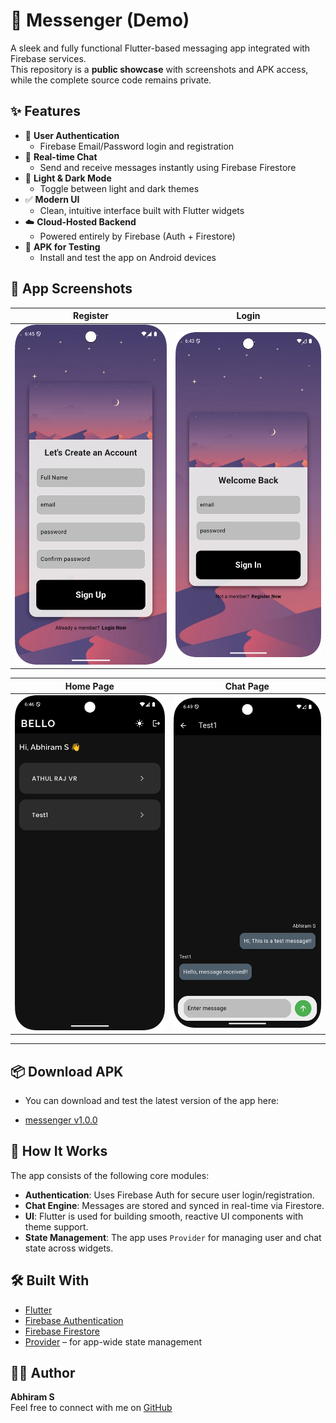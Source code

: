 # 📱 Messenger (Demo)

A sleek and fully functional Flutter-based messaging app integrated with Firebase services.  
This repository is a **public showcase** with screenshots and APK access, while the complete source code remains private.


## ✨ Features

- 🔐 **User Authentication**
  - Firebase Email/Password login and registration
- 💬 **Real-time Chat**
  - Send and receive messages instantly using Firebase Firestore
- 🎨 **Light & Dark Mode**
  - Toggle between light and dark themes
- ✅ **Modern UI**
  - Clean, intuitive interface built with Flutter widgets
- ☁️ **Cloud-Hosted Backend**
  - Powered entirely by Firebase (Auth + Firestore)
- 📲 **APK for Testing**
  - Install and test the app on Android devices


## 📸 App Screenshots

| Register | Login |
|----------|-------|
| ![](screenshots/register_page.png) | ![](screenshots/login_page.png) |

| Home Page | Chat Page |
|-----------|-----------|
| ![](screenshots/home_page.png) | ![](screenshots/chat_page.png) |

---

## 📦 Download APK
- You can download and test the latest version of the app here:

- [messenger v1.0.0](https://github.com/Abhiram086/messenger-demo/releases/download/v1.0.0/messenger-v1.0.0.apk)


## 🚀 How It Works

The app consists of the following core modules:

- **Authentication**: Uses Firebase Auth for secure user login/registration.
- **Chat Engine**: Messages are stored and synced in real-time via Firestore.
- **UI**: Flutter is used for building smooth, reactive UI components with theme support.
- **State Management**: The app uses `Provider` for managing user and chat state across widgets.



## 🛠 Built With

- [Flutter](https://flutter.dev/)
- [Firebase Authentication](https://firebase.google.com/products/auth)
- [Firebase Firestore](https://firebase.google.com/products/firestore)
- [Provider](https://pub.dev/packages/provider) – for app-wide state management


## 👨‍💻 Author

**Abhiram S**  
Feel free to connect with me on [GitHub](https://github.com/Abhiram086)


